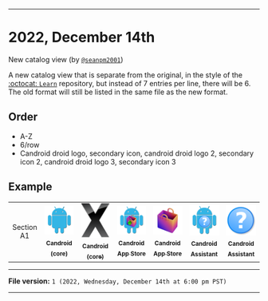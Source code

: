 
***

# 2022, December 14th

New catalog view (by [`@seanpm2001`](https://github.com/seanpm2001/))

A new catalog view that is separate from the original, in the style of the [:octocat: `Learn`](https://github.com/seanpm2001/Learn/) repository, but instead of 7 entries per line, there will be 6. The old format will still be listed in the same file as the new format.

## Order

- A-Z
- 6/row
- Candroid droid logo, secondary icon, candroid droid logo 2, secondary icon 2, candroid droid logo 3, secondary icon 3

## Example

<table>
  <!-- Row A1 !-->
  <!-- Letter A !-->
  <tr>
    <td align="center"><p>Section A1</p></td>
    <td align="center"><a href="https://github.com/seanpm2001/Candroid/"><img src="/Graphics/Droids/Candroid/PNG/Candroid.png" width="128px;" alt=""/><br /><sub><b>Candroid (core)</b></sub></a></td>
    <td align="center"><a href="https://github.com/seanpm2001/Candroid/"><img src="/Graphics/Secondary-Icons/Candroid/PlaceholderX.png" width="128px;" alt=""/><br /><sub><b>Candroid (core)</b></sub></a></td>
    <td align="center"><a href="https://github.com/seanpm2001/Candroid-App-Store/"><img src="/Graphics/Droids/Candroid-App-Store/PNG/Candroid-App-Store_1000pIcon_V1_HighCompression.png" width="128px;" alt=""/><br /><sub><b>Candroid App Store</b></sub></a></td>
    <td align="center"><a href="https://github.com/seanpm2001/Candroid-App-Store/"><img src="/Graphics/Secondary-Icons/Candroid-App-Store/Bag-dynamic-gradient.png" width="128px;" alt=""/><br /><sub><b>Candroid App Store</b></sub></a></td>
    <td align="center"><a href="https://github.com/seanpm2001/Candroid-Assistant/"><img src="/Graphics/Droids/Candroid-Assistant/PNG/Candroid-Assistant_1000pIcon_V1_HighCompression.png" width="128px;" alt=""/><br /><sub><b>Candroid Assistant</b></sub></a></td>
    <td align="center"><a href="https://github.com/seanpm2001/Candroid-Assistant/"><img src="/Graphics/Secondary-Icons/Candroid-Assistant/Ambox_blue_question.svg" width="128px;" alt=""/><br /><sub><b>Candroid Assistant</b></sub></a></td>
  </tr>
</table>

***

**File version:** `1 (2022, Wednesday, December 14th at 6:00 pm PST)`

***
